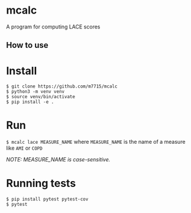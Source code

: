 # mcalc

A program for computing LACE scores

## How to use

# Install
```
$ git clone https://github.com/m7715/mcalc
$ python3 -m venv venv
$ source venv/bin/activate
$ pip install -e .
```

# Run
`$ mcalc lace MEASURE_NAME` where `MEASURE_NAME` is the name of a
measure like `AMI` or `COPD`

*NOTE: MEASURE_NAME is case-sensitive.*


# Running tests
```
$ pip install pytest pytest-cov
$ pytest
```
